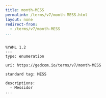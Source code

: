 ```yaml
---
title: month-MESS
permalink: /terms/v7/month-MESS.html
layout: none
redirect-from:
  - /terms/v7/month-MESS
...
```


```

%YAML 1.2
---
type: enumeration

uri: https://gedcom.io/terms/v7/month-MESS

standard tag: MESS

descriptions:
  - Messidor
...

```
